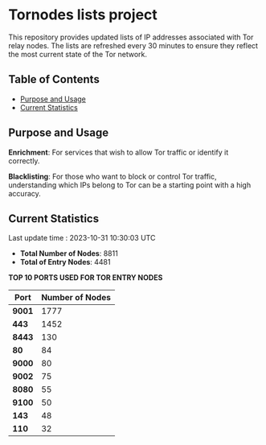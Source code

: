 # Tornodes lists project

This repository provides updated lists of IP addresses associated with Tor relay nodes. The lists are refreshed every 30 minutes to ensure they reflect the most current state of the Tor network.

## Table of Contents

- [Purpose and Usage](#purpose-and-usage)
- [Current Statistics](#current-statistics)


## Purpose and Usage

**Enrichment**: For services that wish to allow Tor traffic or identify it correctly.

**Blacklisting**: For those who want to block or control Tor traffic, understanding which IPs belong to Tor can be a starting point with a high accuracy.

## Current Statistics

Last update time : 2023-10-31 10:30:03 UTC

- **Total Number of Nodes**: 8811
- **Total of Entry Nodes**: 4481

**TOP 10 PORTS USED FOR TOR ENTRY NODES**

| **Port** | **Number of Nodes** |
|------|-----------------|
| **9001**   | 1777  |
| **443**   | 1452  |
| **8443**   | 130  |
| **80**   | 84  |
| **9000**   | 80  |
| **9002**   | 75  |
| **8080**   | 55  |
| **9100**   | 50  |
| **143**   | 48  |
| **110**   | 32  |

